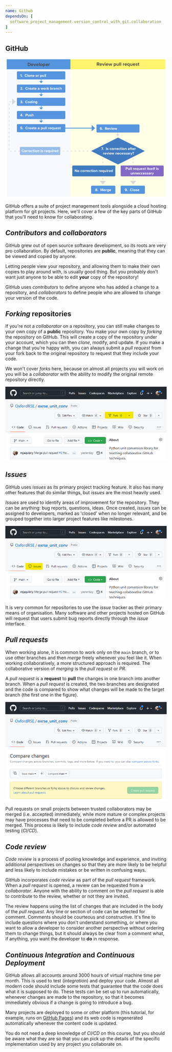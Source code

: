 ```yaml
---
name: Github
dependsOn: [
  software_project_management.version_control_with_git.collaboration
]
---
```


## GitHub

![[Nulab's](https://nulab.com/learn/software-development/git-tutorial/git-collaboration/) Git pull request workflow](fig/pull_request.png)

GitHub offers a suite of project management tools alongside a cloud hosting
platform for git projects. Here, we'll cover a few of the key parts of
GitHub that you'll need to know for collaborating.

## *Contributors* and *collaborators*

GitHub grew out of open source software development, so its roots are very
pro collaboration. By default, repositories are **public**, meaning that they
can be viewed and copied by anyone.

Letting people view your repository, and allowing them to make their own copies
to play around with, is usually good thing. But you probably don't want just
anyone to be able to edit **your** copy of the repository!

GitHub uses *contributors* to define anyone who has added a change to a
repository, and *collaborators* to define people who are allowed to change your
version of the code.

## *Forking* repositories

If you're not a *collaborator* on a repository, you can still make changes to
your own copy of a **public** repository. You make your own copy by *forking*
the repository on GitHub. This will create a copy of the repository under your
account, which you can then *clone*, modify, and update. If you make a change
that you're happy with, you can always submit a *pull request* from your fork
back to the original repository to request that they include your code.

We won't cover *forks* here, because on almost all projects you will work on
you will be a *collaborator* with the ability to modify the original remote
repository directly.

![To create a fork, navigate to the repository you want to fork on GitHub, and click the 'fork' button (highlighted here in yellow).](fig/github-fork.png)

## *Issues*

GitHub uses *issues* as its primary project tracking feature. It also has
many other features that do similar things, but *issues* are the most heavily
used.

*Issues* are used to identify areas of improvement for the repository. They
can be anything: bug reports, questions, ideas. Once created, *issues* can be
assigned to developers, marked as 'closed' when no longer relevant, and be
grouped together into larger project features like milestones.

![To create an issue, click the 'Issues' button (highlighted here in yellow) and then 'New Issue'.](fig/github-issues.png)

It is very common for repositories to use the *issue* tracker as their primary
means of organisation. Many software and other projects hosted on GitHub will
request that users submit bug reports directly through the *issue* interface.

## *Pull requests*

When working alone, it is common to work only on the `main` branch, or to use
other branches and then *merge* freely whenever you feel like it. When working
collaboratively, a more structured approach is required. The collaborative
version of *merging* is the *pull request* or *PR*.

A *pull request* is a **request** to **pull** the changes in one branch into
another branch. When a *pull request* is created, the two branches are
designated and the code is compared to show what changes will be made to the
target branch (the first one in the figure).

![The Create Pull Request screen allows users to ask that their changes be incorporated in another branch.](fig/github-pr.png)

Pull requests on small projects between trusted collaborators may be merged
(i.e. accepted) immediately, while more mature or complex projects may have
processes that need to be completed before a PR is allowed to be merged.
This process is likely to include *code review* and/or automated testing
(*CI/CD*).

## *Code review*

*Code review* is a process of pooling knowledge and experience, and inviting
additional perspectives on changes so that they are more likely to be helpful
and less likely to include mistakes or be written in confusing ways.

GitHub incorporates *code review* as part of the *pull request* framework.
When a *pull request* is opened, a review can be requested from a
*collaborator*. Anyone with the ability to comment on the *pull request* is
able to contribute to the review, whether or not they are invited.

The review happens using the list of changes that are included in the body
of the *pull request*. Any line or section of code can be selected for comment.
Comments should be courteous and constructive. It's fine to include questions
where you don't understand something, or where you want to allow a developer
to consider another perspective without ordering them to change things, but
it should always be clear from a comment what, if anything, you want the
developer to **do** in response.

## *Continuous Integration* and *Continuous Deployment*

GitHub allows all accounts around 3000 hours of virtual machine time per month.
This is used to test (*integration*) and deploy your code. Almost all modern
code should include some tests that guarantee that the code does what it is
supposed to do. These tests can be set up to run automatically, whenever changes
are made to the repository, so that it becomes immediately obvious if a change
is going to introduce a bug.

Many projects are deployed to some or other platform (this tutorial, for
example, runs on [GitHub Pages](https://pages.github.com/)) and its web code
is regenerated automatically whenever the content code is updated.

You do not need a deep knowledge of *CI/CD* on this course, but you should
be aware what they are so that you can pick up the details of the specific
implementation used by any project you collaborate on.
